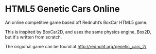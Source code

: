 HTML5 Genetic Cars Online
=========================

An online competitive game based off Rednuht’s BoxCar HTML5 game.

This is inspired by BoxCar2D, and uses the same physics engine, Box2D, but it's written from scratch.

The origional game can be found at http://rednuht.org/genetic_cars_2/




